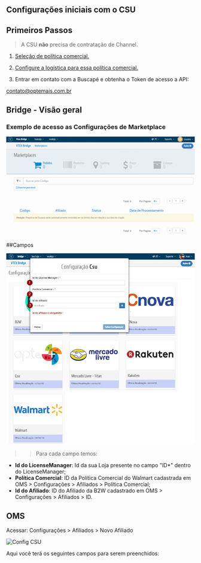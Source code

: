 ## Configurações iniciais com o CSU

## Primeiros Passos

> A CSU **não** precisa de contratação de Channel.

1. [Seleção de política comercial.](http://help.vtex.com/hc/pt-br/articles/214166227)

2. [Configure a logística para essa política comercial.](http://help.vtex.com/hc/pt-br/articles/214166667-Atualiza%C3%A7%C3%A3o-de-estoque)

3. Entrar em contato com a Buscapé e obtenha o Token de acesso a API:

 contato@optemais.com.br

## Bridge - Visão geral

### Exemplo de acesso as Configurações de Marketplace

![Config CSU](Marketplace_Config.gif)

##Campos

![Config CSU](CSU.png)

>>Para cada campo temos:

* **Id do LicenseManager**: Id da sua Loja presente no campo "ID*" dentro do LicenseManager;
* **Política Comercial**: ID da Política Comercial do Walmart cadastrada em OMS > Configurações > Afiliados > Política Comercial;
* **Id do Afiliado**: ID do Afiliado da B2W cadastrado em OMS > Configurações > Afiliados > ID.

## OMS

Acessar: Configurações > Afiliados > Novo Afiliado

![Config CSU](rakuten_novo_afiliado.gif)

Aqui você terá os seguintes campos para serem preenchidos:
